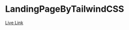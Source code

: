# LandingPageByTailwindCSS
<a href="https://landingpagebytailwindcss.web.app/" alt="TailwindCSS Project">Live Link</a>
